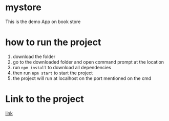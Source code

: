 # mystore
This is the demo App on book store

# how to run the project
1. download the folder
2. go to the downloaded folder and open command prompt at the location
3. run ` npm install ` to download all dependencies 
4. then run `npm start` to start the project
5. the project will run at localhost on the port mentioned on the cmd

# Link to the project
[link](https://krikal-store.herokuapp.com/)
